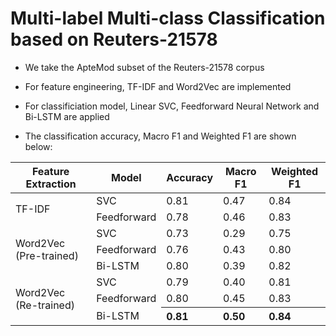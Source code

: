 # Multi-label Multi-class Classification based on Reuters-21578

- We take the ApteMod subset of the Reuters-21578 corpus

- For feature engineering, TF-IDF and Word2Vec are implemented

- For classificiation model, Linear SVC, Feedforward Neural Network and Bi-LSTM are applied

- The classification accuracy, Macro F1 and Weighted F1 are shown below:


<table>
    <thead>
        <tr>
            <th>Feature Extraction</th>
            <th>Model</th>
            <th>Accuracy</th>
            <th>Macro F1</th>
            <th>Weighted F1</th>
        </tr>
    </thead>
    <tbody>
        <tr>
            <td rowspan=2>TF-IDF</td>
            <td >SVC</td>
            <td>0.81</td>
            <td>0.47</td>
            <td>0.84</td>
        </tr>
        <tr>
            <td >Feedforward</td>
            <td>0.78</td>
            <td>0.46</td>
            <td>0.83</td>
        </tr>
        <tr>
            <td rowspan=3>Word2Vec (Pre-trained)</td>
            <td >SVC</td>
            <td>0.73</td>
            <td>0.29</td>
            <td>0.75</td>
        </tr>
        <tr>
            <td >Feedforward</td>
            <td>0.76</td>
            <td>0.43</td>
            <td>0.80</td>
        </tr>
        <tr>
            <td >Bi-LSTM</td>
            <td>0.80</td>
            <td>0.39</td>
            <td>0.82</td>
        </tr>
        <tr>
            <td rowspan=3>Word2Vec (Re-trained)</td>
            <td >SVC</td>
            <td>0.79</td>
            <td>0.40</td>
            <td>0.81</td>
        </tr>
        <tr>
            <td >Feedforward</td>
            <td>0.80</td>
            <td>0.45</td>
            <td>0.83</td>
        </tr>
        <tr>
            <td >Bi-LSTM</td>
            <th style="text-align:left;">0.81</th>
            <th style="text-align:left;">0.50</th>
            <th style="text-align:left;">0.84</th>
        </tr>
    </tbody>
</table>

